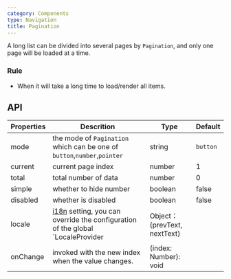```yaml
---
category: Components
type: Navigation
title: Pagination
---
```


A long list can be divided into several pages by `Pagination`, and only one page will be loaded at a time.

### Rule

- When it will take a long time to load/render all items.

## API

Properties | Descrition | Type | Default
-----------|------------|------|--------
|  mode  | the mode of `Pagination` which can be one of `button`,`number`,`pointer` | string | `button`  |
|  current  | current page index | number  |  1 |
|  total  | total number of data | number  |  0  |
|  simple  | whether to hide number | boolean | false  |
|  disabled  | whether is disabled | boolean | false  |
| locale |  [i18n](/components/locale-provider/) setting, you can override the configuration of the global `LocaleProvider | Object：{prevText, nextText} | <span> </span> |
|  onChange | invoked with the new index when the value changes. | (index: Number): void | <span> </span> |

